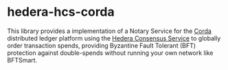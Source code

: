 # hedera-hcs-corda

This library provides a implementation of a Notary Service for the [Corda] distributed ledger
platform using the [Hedera Consensus Service] to globally order transaction spends, providing 
Byzantine Fault Tolerant (BFT) protection against double-spends without running your own network 
like BFTSmart.

[Corda]: https://www.corda.net/
[Hedera Consensus Service]: https://www.hedera.com/consensus-service/
